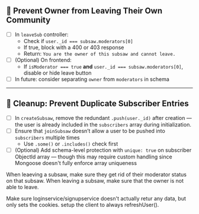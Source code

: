 ## 🚫 Prevent Owner from Leaving Their Own Community

- [ ] In `leaveSub` controller:
  - Check if `user._id === subsaw.moderators[0]`
  - If true, block with a 400 or 403 response
  - Return: `You are the owner of this subsaw and cannot leave.`
- [ ] (Optional) On frontend:
  - If `isModerator === true` **and** `user._id === subsaw.moderators[0]`, disable or hide leave button
- [ ] In future: consider separating `owner` from `moderators` in schema

---

## 🧹 Cleanup: Prevent Duplicate Subscriber Entries

- [ ] In `createSubsaw`, remove the redundant `.push(user._id)` after creation — the user is already included in the `subscribers` array during initialization.
- [ ] Ensure that `joinSubsaw` doesn’t allow a user to be pushed into `subscribers` multiple times
  - Use `.some()` or `.includes()` check first
- [ ] (Optional) Add schema-level protection with `unique: true` on subscriber ObjectId array — though this may require custom handling since Mongoose doesn't fully enforce array uniqueness

When leaeving a subsaw, make sure they get rid of their moderator status on that subsaw.
When leaving a subsaw, make sure that the owner is not able to leave.

Make sure loginservice/signupservice doesn't actually retur any data, but only sets the cookies. setup the client to always refreshUser(). 